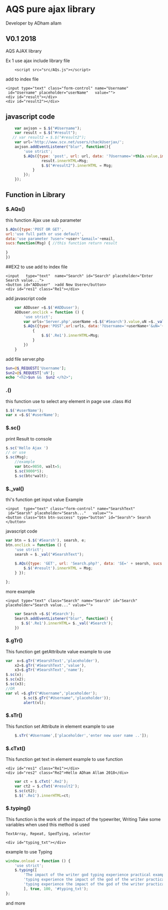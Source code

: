 # AQS pure ajax library
Developer by ADham allam
## V0.1 2018

AQS AJAX library

Ex 1 use ajax
include library file
```
    <script src="src/AQs.js"></script>
```
add to index file 

```haml
<input type="text" class="form-control" name="Username"
 id="Username" placeholder="userName"   value="">
<div id="result"></div>
<div id="result2"></div>
```
## javascript code 
```javascript
    var axjson = $.$("#Username");
    var result = $.$("#result");
   // var result2 = $.$("#result2");
    var url='http://www.scv.net/users/chackUserjax/';
    axjson.addEventListener("blur", function(){
        'use strict';
        $.AQs({type: 'post', url: url, data: '?Username='+this.value,imsg:0, sucs: function (Msg) {
                result.innerHTML=Msg;
                $.$("#result2").innerHTML = Msg;
            }
        });
    });
```
## Function in Library 
### $.AQs()
this function Ajax use sub parameter 
```javascript
$.AQs({type:'POST OR GET',
url:'use full path or use default',
data:'use parameter ?user='+user+'&email='+email,
sucs:function(Msg) { //this function return result 
  
}
})
```
##EX2 to use
add to index file 
```haml
<input   type="text"  name="Search" id="Search" placeholder="Enter Search value...">
<button id="ADDuser"  >add New Usere</button>
<div id="res1" class="Re1"></div>
```
add javascript code 
```javascript
    var ADDuser =$.$('#ADDuser');
    ADDuser.onclick = function () {
        'use strict';
        var urls='Server.php',userName =$.$('#Search').value,uN =$._val('#Search');
        $.AQs({type:'POST',url:urls, data:'?Username='+userName+'&uN='+uN,sucs:function (Msg)
            {
                $.$('.Re1').innerHTML=Msg;
            }
        })
    }

```
add file server.php
```php
$un=@$_REQUEST['Username'];
$un2=@$_REQUEST['uN'];
echo "<h2>$un &&  $un2 </h2>";
```
### $.$()
this function use to select any element in page 
use .class #id
```javascript
$.$('#userName');
var x =$.$('#userName');
```
### $.sc()
print Result to console
```javascript
$.sc('Hello Ajax ')
// or use 
$.sc(Msg);
    //example
    var btc=9850, walt=5;
    $.sc(9000*5);
    $.sc(btc*walt);
```
### $._val()
thi's function get input value 
Example
```haml
<input  type="text" class="form-control" name="SearshText"
 id="Searsh" placeholder="Searsh..."   value="">
<button class="btn btn-success" type="button" id="Searsh"> Searsh  </button>

```
javascript code 
```javascript
var btn = $.$('#Searsh'), searsh, e;
btn.onclick = function () {
    'use strict';
    searsh = $._val("#SearshText");
    
    $.AQs({type: 'GET', url: 'Search.php?', data: 'SE=' + searsh, sucs: function (Msg) {
        $.$('#result').innerHTML = Msg;
    } });

};
```
more example 
```haml
<input type="text" class="Search" name="Search" id="Search" placeholder="Search value..." value="">

```
```javascript
    var Search =$.$('#Search');
    Search.addEventListener("blur", function() {
       $.$('.Re1').innerHTML= $._val('#Search');
    })
```
### $.gTr()
This function get getAttribute value 
example to use 
```javascript
var  x=$.gTr('#SearshText','placeholder'),
    x2=$.gTr('#SearshText','value'),
    x3=$.gTr('#SearshText','name');
$.sc(x);
$.sc(x2);
$.sc(x3);
//OR 
var vl =$.gTr("#Username",'placeholder');
        $.sc($.gTr("#Username",'placeholder'));
        alert(vl);
```
### $.sTr()
This function set Attribute in element 
example to use 
```javascript
    $.sTr('#Username',['placeholder','enter new user name ..']);
```
### $.cTxt()
This function get text in element
example to use function 
```haml
<div id="res1" class="Re1"></div>
<div id="res2" class="Re2">Hello ADham Allam 2018</div>

```
```javascript
    var ct = $.cTxt('.Re2');
    var ct2 = $.cTxt('#result2');
    $.sc(ct2);
    $.$('.Re1').innerHTML=ct;    
```
### $.typing()
This function is the work of the impact of the typewriter, Writing
Take some variables when used
this method is used
```haml
TextArray, Repeat, SpedTying, selector
```
```haml
<div id="typing_txt"></div>
```
example to use Typing
```javascript
window.onload = function () {
    'use strict';
    $.typing([
        'The impact of the writer god typing experience practical example 1',
        'typing experience the impact of the god of the writer practical example 2',
        'typing experience the impact of the god of the writer practical example 3'
        ], true, 100, '#typing_txt');
};

```
and more 